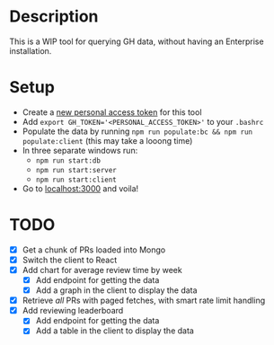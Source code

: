 # Description

This is a WIP tool for querying GH data, without having an Enterprise installation.

# Setup 

- Create a [new personal access token](https://github.com/settings/tokens) for this tool
- Add `export GH_TOKEN='<PERSONAL_ACCESS_TOKEN>'` to your `.bashrc`
- Populate the data by running `npm run populate:bc && npm run populate:client` (this may take a looong time)
- In three separate windows run:
  - `npm run start:db`
  - `npm run start:server`
  - `npm run start:client`
- Go to [localhost:3000](http://localhost:3000/) and voila!

# TODO

- [x] Get a chunk of PRs loaded into Mongo
- [x] Switch the client to React
- [x] Add chart for average review time by week
	- [x] Add endpoint for getting the data
	- [x] Add a graph in the client to display the data
- [x] Retrieve _all_ PRs with paged fetches, with smart rate limit handling
- [x] Add reviewing leaderboard
	- [x] Add endpoint for getting the data
	- [x] Add a table in the client to display the data
